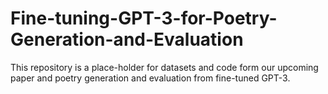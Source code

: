 # Fine-tuning-GPT-3-for-Poetry-Generation-and-Evaluation

This repository is a place-holder for datasets and code form our upcoming paper and poetry generation and evaluation from fine-tuned GPT-3.
